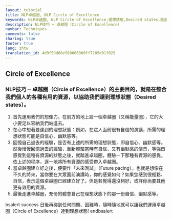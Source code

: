 ```yaml
---
layout: tutorial
title: NLP卓越圈, NLP Circle of Excellence
keywords: NLP卓越圈, NLP Circle of Excellence,理想狀態,Desired states,能量圈,自信演講,自信心,幽默感,未來測試,Future pacing,理想狀態
description: NLP技巧 ─ 卓越圈（Circle of Excellence）
navbar: Techniques
comments: false
sharing: true
footer: true
lang: zhtw
translation_id: 4d9f59d08e580006000ff7205d01f029
---
```


## Circle of Excellence

### NLP技巧 ─ 卓越圈（Circle of Excellence）的主要目的，就是在整合我們個人的各種有用的資源，以協助我們達到理想狀態（Desired states）。

1.  首先運用我們的想像力，在前方的地上設一個卓越圈（又稱能量圈），它的大小要足以容納我們站進去。
2.  在心中想著要達到的理想狀態：例如，在眾人面前很有自信的演講，所需的理想狀態可能是自信心、幽默感等。
3.  回憶自己過去的經驗，是否有上述的所需的理想狀態，即自信心、幽默感等。然後慢慢回憶過去的經驗，重新體驗當時有自信、又有幽默感的情景，等強烈感覺到這種有資源的狀態之後，就踏進卓越圈，體驗一下那種有資源的感覺。依上述的程序，逐一地將所有資源的感受帶入卓越圈。
4.  當卓越圈建立好之後，便要作「未來測試」（Future pacing）。也就是想像在不久的將來，當你要在大眾面前演講時，你的感覺如何？如果您感到很輕鬆、自信，表示這個卓越圈已經建立好了。但是若覺得還沒夠好，或許你尚要其他更有效用的資源。
5.  最後走進卓越圈，充份的體會自己在理想狀態下的那一份自信、幽默感等。

 bsalert success 
日後再碰到任何問題、困難時，隨時隨地就可以讓我們運用卓越圈（Circle of Excellence）達到理想狀態!
 endbsalert 
